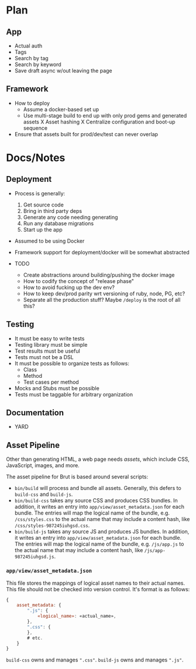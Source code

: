 # Plan

## App

* Actual auth
* Tags
* Search by tag
* Search by keyword
* Save draft async w/out leaving the page

## Framework

* How to deploy
  - Assume a docker-based set up
  - Use multi-stage build to end up with only prod gems and generated assets
X Asset hashing
X Centralize configuration and boot-up sequence
* Ensure that assets built for prod/dev/test can never overlap

# Docs/Notes

## Deployment

* Process is generally:
  1. Get source code
  2. Bring in third party deps
  3. Generate any code needing generating
  4. Run any database migrations
  5. Start up the app

* Assumed to be using Docker
* Framework support for deployment/docker will be somewhat abstracted

* TODO
  - Create abstractions around building/pushing the docker image
  - How to codify the concept of "release phase"
  - How to avoid fucking up the dev env?
  - How to keep dev/prod parity wrt versioning of ruby, node, PG, etc?
  - Separate all the production stuff?  Maybe `/deploy` is the root of all this?

## Testing

* It must be easy to write tests
* Testing library must be simple
* Test results must be useful
* Tests must not be a DSL
* It must be possible to organize tests as follows:
  - Class
  - Method
  - Test cases per method
* Mocks and Stubs must be possible
* Tests must be taggable for arbitrary organization

## Documentation

* YARD


## Asset Pipeline

Other than generating HTML, a web page needs *assets*, which include CSS, JavaScript, images, and more.

The asset pipeline for Brut is based around several scripts:

* `bin/build` will process and bundle all assets. Generally, this defers to `build-css` and `build-js`.
* `bin/build-css` takes any source CSS and produces CSS bundles.  In addition, it writes an entry into `app/view/asset_metadata.json` for each bundle.  The entries will map the logical name of the bundle, e.g. `/css/styles.css` to the actual name that may include a content hash, like `/css/styles-987245iuhgsd.css`.
* `bin/build-js` takes any source JS and produces JS bundles.  In addition, it writes an entry into `app/view/asset_metadata.json` for each bundle.  The entries will map the logical name of the bundle, e.g. `/js/app.js` to the actual name that may include a content hash, like `/js/app-987245iuhgsd.js`.

### `app/view/asset_metadata.json`

This file stores the mappings of logical asset names to their actual names.  This file should not be checked into version
control.  It's format is as follows:

```javascript
{
    asset_metadata: {
        ".js": {
            «logical_name»: «actual_name»,
        },
        ".css": {
        },
        # etc.
    }
}
```

`build-css` owns and manages `".css"`.  `build-js` owns and manages `".js"`.

